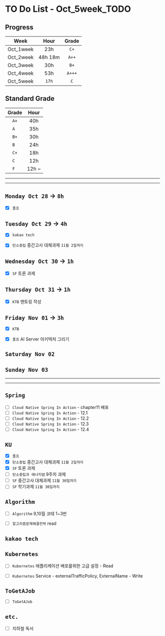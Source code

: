 # TO Do List - Oct_5week_TODO

## Progress
| Week | Hour | Grade |
|:---:|:---:|:---:|
|Oct_1week|23h|`C+`|
|Oct_2week|48h 18m|`A++`|
|Oct_3week|30h|`B+`|
|Oct_4week|53h|`A+++`|
|Oct_5week|`17h`|`C`|


## Standard Grade
| Grade | Hour |
|:---:|:---:|
|`A+`|40h|
|`A `|35h|
|`B+`|30h|
|`B `|24h|
|`C+`|18h|
|`C `|12h|
|`F `|12h ~|


---
---

## `Monday Oct 28` -> `8h`
- [x] `졸프` 


## `Tuesday Oct 29` -> `4h`
- [x] `kakao tech`
- [x] `탄소중립` 중간고사 대체과제 `11월 2일까지`


## `Wednesday Oct 30` -> `1h`
- [x] `SF` 토론 과제


## `Thursday Oct 31` -> `1h`
- [x] `KTB` 멘토링 작성


## `Friday Nov 01` -> `3h`
- [x] `KTB`
- [x] `졸프` AI Server 아키텍처 그리기

 
## `Saturday Nov 02`



## `Sunday Nov 03`




---
---
## `Spring`
- [ ] `Cloud Native Spring In Action` - chapter11 배포
- [ ] `Cloud Native Spring In Action` - 12.1
- [ ] `Cloud Native Spring In Action` - 12.2
- [ ] `Cloud Native Spring In Action` - 12.3
- [ ] `Cloud Native Spring In Action` - 12.4

## `KU`
- [x] `졸프` 
- [x] `탄소중립` 중간고사 대체과제 `11월 2일까지`
- [x] `SF` 토론 과제
- [ ] `탄소중립과 에너지법` 9주차 과제 
- [ ] `SF` 중간고사 대체과제 `11월 30일까지`
- [ ] `SF` 학기과제 `11월 30일까지`

## `Algorithm`
- [ ] `Algorithm` 9,10월 코테 1~3번
- [ ] `알고리즘문제해결전략` read


## `kakao tech`


## `Kubernetes`
- [ ] `Kubernetes` 애플리케이션 배포를위한 고급 설정 - Read
- [ ] `Kubernetes` Service - externalTrafficPolicy, ExternalName - Write


## `ToGetAJob`
- [ ] `ToGetAJob`


## `etc.`
- [ ] 지하철 독서



<br><br>

<!-- > `개인공부` : `6h 30m` -> `25h 36m` -> `22h 19m` -> -->

<br><br>

<!-- 
## `Java`
## `OPIc`
## `토익` 
-->


<!-- 
// 모든 'col-12 col-md-12' 클래스를 가진 요소를 선택
var elements = document.querySelectorAll('.col-12.col-md-12');

// 첫 번째 요소의 텍스트를 변경 (주문일)
elements[0].textContent = '주문일 : 2024-10-24 02:21:16';

// 두 번째 요소의 텍스트를 변경 (처리일)
elements[1].textContent = '처리일 : 2024-10-24 02:21:16'; -->






